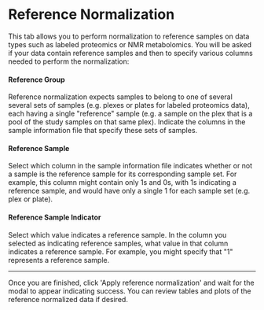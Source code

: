 # Reference Normalization

This tab allows you to perform normalization to reference samples on data types such as labeled proteomics or NMR metabolomics.  You will be asked if your data contain reference samples and then to specify various columns needed to perform the normalization:

#### Reference Group

Reference normalization expects samples to belong to one of several several sets of samples (e.g. plexes or plates for labeled proteomics data), each having a single &quot;reference&quot; sample (e.g. a sample on the plex that is a pool of the study samples on that same plex).  Indicate the columns in the sample information file that specify these sets of samples.

#### Reference Sample

Select which column in the sample information file indicates whether or not a sample is the reference sample for its corresponding sample set. For example, this column might contain only 1s and 0s, with 1s indicating a reference sample, and would have only a single 1 for each sample set (e.g. plex or plate).

#### Reference Sample Indicator

Select which value indicates a reference sample.  In the column you selected as indicating reference samples, what value in that column indicates a reference sample.  For example, you might specify that &quot;1&quot; represents a reference sample.

****

Once you are finished, click 'Apply reference normalization' and wait for the modal to appear indicating success.  You can review tables and plots of the reference normalized data if desired.
